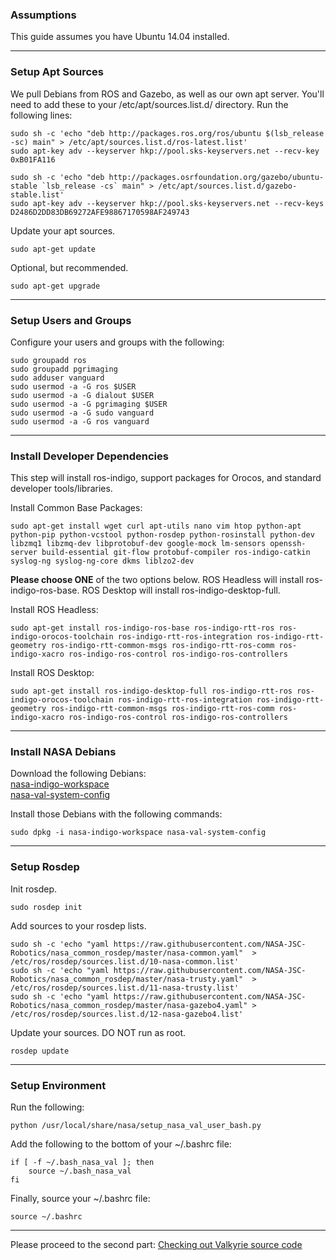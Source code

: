 ### Assumptions

This guide assumes you have Ubuntu 14.04 installed. 

***

### Setup Apt Sources

We pull Debians from ROS and Gazebo, as well as our own apt server. You'll need to add these to your /etc/apt/sources.list.d/ directory.
Run the following lines:

    sudo sh -c 'echo "deb http://packages.ros.org/ros/ubuntu $(lsb_release -sc) main" > /etc/apt/sources.list.d/ros-latest.list'
    sudo apt-key adv --keyserver hkp://pool.sks-keyservers.net --recv-key 0xB01FA116
 
    sudo sh -c 'echo "deb http://packages.osrfoundation.org/gazebo/ubuntu-stable `lsb_release -cs` main" > /etc/apt/sources.list.d/gazebo-stable.list'
    sudo apt-key adv --keyserver hkp://pool.sks-keyservers.net --recv-keys D2486D2DD83DB69272AFE98867170598AF249743

Update your apt sources.  

    sudo apt-get update

Optional, but recommended.  

    sudo apt-get upgrade

***

### Setup Users and Groups

Configure your users and groups with the following:


    sudo groupadd ros
    sudo groupadd pgrimaging
    sudo adduser vanguard
    sudo usermod -a -G ros $USER
    sudo usermod -a -G dialout $USER
    sudo usermod -a -G pgrimaging $USER
    sudo usermod -a -G sudo vanguard
    sudo usermod -a -G ros vanguard

***

### Install Developer Dependencies

This step will install ros-indigo, support packages for Orocos, and standard developer tools/libraries.  

Install Common Base Packages:

    sudo apt-get install wget curl apt-utils nano vim htop python-apt python-pip python-vcstool python-rosdep python-rosinstall python-dev libzmq1 libzmq-dev libprotobuf-dev google-mock lm-sensors openssh-server build-essential git-flow protobuf-compiler ros-indigo-catkin syslog-ng syslog-ng-core dkms liblzo2-dev

**Please choose ONE** of the two options below. ROS Headless will install ros-indigo-ros-base. ROS Desktop will install ros-indigo-desktop-full.

Install ROS Headless:  

    sudo apt-get install ros-indigo-ros-base ros-indigo-rtt-ros ros-indigo-orocos-toolchain ros-indigo-rtt-ros-integration ros-indigo-rtt-geometry ros-indigo-rtt-common-msgs ros-indigo-rtt-ros-comm ros-indigo-xacro ros-indigo-ros-control ros-indigo-ros-controllers

Install ROS Desktop:  

    sudo apt-get install ros-indigo-desktop-full ros-indigo-rtt-ros ros-indigo-orocos-toolchain ros-indigo-rtt-ros-integration ros-indigo-rtt-geometry ros-indigo-rtt-common-msgs ros-indigo-rtt-ros-comm ros-indigo-xacro ros-indigo-ros-control ros-indigo-ros-controllers

***

### Install NASA Debians

Download the following Debians:  
[nasa-indigo-workspace](https://drive.google.com/file/d/0B4Esozi1aH0sZFJPSTVFNy1OM1k/view?usp=sharing)  
[nasa-val-system-config](https://drive.google.com/file/d/0B4Esozi1aH0sMk15TThrVlZYRVk/view?usp=sharing)  

Install those Debians with the following commands:

    sudo dpkg -i nasa-indigo-workspace nasa-val-system-config

***

### Setup Rosdep

Init rosdep.

    sudo rosdep init

Add sources to your rosdep lists.

    sudo sh -c 'echo "yaml https://raw.githubusercontent.com/NASA-JSC-Robotics/nasa_common_rosdep/master/nasa-common.yaml"  > /etc/ros/rosdep/sources.list.d/10-nasa-common.list'
    sudo sh -c 'echo "yaml https://raw.githubusercontent.com/NASA-JSC-Robotics/nasa_common_rosdep/master/nasa-trusty.yaml"  > /etc/ros/rosdep/sources.list.d/11-nasa-trusty.list'
    sudo sh -c 'echo "yaml https://raw.githubusercontent.com/NASA-JSC-Robotics/nasa_common_rosdep/master/nasa-gazebo4.yaml" > /etc/ros/rosdep/sources.list.d/12-nasa-gazebo4.list'

Update your sources. DO NOT run as root.

    rosdep update

***

### Setup Environment

Run the following:

    python /usr/local/share/nasa/setup_nasa_val_user_bash.py

Add the following to the bottom of your ~/.bashrc file:

    if [ -f ~/.bash_nasa_val ]; then
        source ~/.bash_nasa_val
    fi

Finally, source your ~/.bashrc file:

    source ~/.bashrc

***

Please proceed to the second part:
[Checking out Valkyrie source code](Valkyrie-Source-Code)
